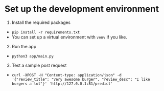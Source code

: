 # Set up the development environment

1. Install the required packages
  - `pip install -r requirements.txt`
  - You can set up a virtual environment with `venv` if you like.
2. Run the app
  - `python3 app/main.py`
3. Test a sample post request
  - `curl -XPOST -H "Content-type: application/json" -d '{"review_title": "Very awesome burger", "review_desc": "I like burgers a lot"}' 'http://127.0.0.1:81/predict'`
